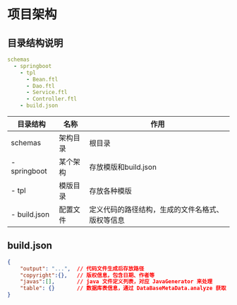 # 项目架构

## 目录结构说明
```yaml
schemas
  - springboot
    - tpl
      - Bean.ftl
      - Dao.ftl
      - Service.ftl
      - Controller.ftl
    - build.json
```    

| 目录结构     | 名称     | 作用                                             |
| ------------ | -------- | ------------------------------------------------ |
| schemas      | 架构目录 | 根目录                                           |
| - springboot | 某个架构 | 存放模版和build.json                             |
| - tpl        | 模版目录 | 存放各种模版                                     |
| - build.json | 配置文件 | 定义代码的路径结构，生成的文件名格式、版权等信息 |

## build.json 
```json
{
    "output": "...",  // 代码文件生成后存放路径
    "copyright":{},   // 版权信息，包含日期、作者等
    "javas":[],       // java 文件定义列表，对应 JavaGenerator 来处理
    "table": {}       // 数据库表信息，通过 DataBaseMetaData.analyze 获取
}
```


